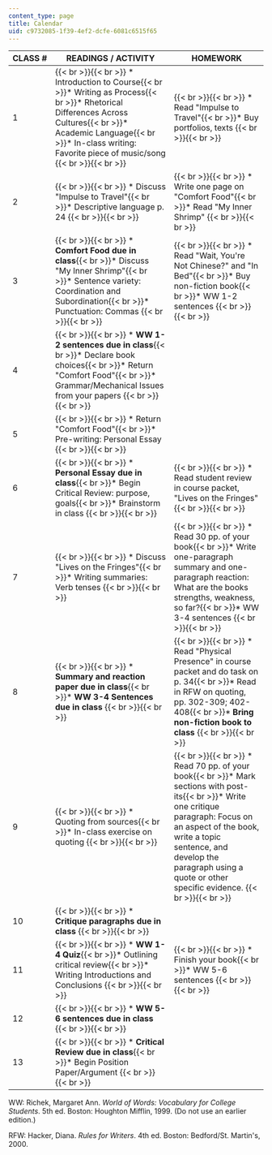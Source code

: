```yaml
---
content_type: page
title: Calendar
uid: c9732085-1f39-4ef2-dcfe-6081c6515f65
---
```


| CLASS # | READINGS / ACTIVITY | HOMEWORK |
| --- | --- | --- |
| 1 |  {{< br >}}{{< br >}} *   Introduction to Course{{< br >}}*   Writing as Process{{< br >}}*   Rhetorical Differences Across Cultures{{< br >}}*   Academic Language{{< br >}}*   In-class writing: Favorite piece of music/song {{< br >}}{{< br >}}  |  {{< br >}}{{< br >}} *   Read "Impulse to Travel"{{< br >}}*   Buy portfolios, texts {{< br >}}{{< br >}}  |
| 2 |  {{< br >}}{{< br >}} *   Discuss "Impulse to Travel"{{< br >}}*   Descriptive language p. 24 {{< br >}}{{< br >}}  |  {{< br >}}{{< br >}} *   Write one page on "Comfort Food"{{< br >}}*   Read "My Inner Shrimp" {{< br >}}{{< br >}}  |
| 3 |  {{< br >}}{{< br >}} *   **Comfort Food due in class**{{< br >}}*   Discuss "My Inner Shrimp"{{< br >}}*   Sentence variety: Coordination and Subordination{{< br >}}*   Punctuation: Commas {{< br >}}{{< br >}}  |  {{< br >}}{{< br >}} *   Read "Wait, You're Not Chinese?" and "In Bed"{{< br >}}*   Buy non-fiction book{{< br >}}*   WW 1-2 sentences {{< br >}}{{< br >}}  |
| 4 |  {{< br >}}{{< br >}} *   **WW 1-2 sentences due in class**{{< br >}}*   Declare book choices{{< br >}}*   Return "Comfort Food"{{< br >}}*   Grammar/Mechanical Issues from your papers {{< br >}}{{< br >}}  |  |
| 5 |  {{< br >}}{{< br >}} *   Return "Comfort Food"{{< br >}}*   Pre-writing: Personal Essay {{< br >}}{{< br >}}  |  |
| 6 |  {{< br >}}{{< br >}} *   **Personal Essay due in class**{{< br >}}*   Begin Critical Review: purpose, goals{{< br >}}*   Brainstorm in class {{< br >}}{{< br >}}  |  {{< br >}}{{< br >}} *   Read student review in course packet, "Lives on the Fringes" {{< br >}}{{< br >}}  |
| 7 |  {{< br >}}{{< br >}} *   Discuss "Lives on the Fringes"{{< br >}}*   Writing summaries: Verb tenses {{< br >}}{{< br >}}  |  {{< br >}}{{< br >}} *   Read 30 pp. of your book{{< br >}}*   Write one-paragraph summary and one-paragraph reaction: What are the books strengths, weakness, so far?{{< br >}}*   WW 3-4 sentences {{< br >}}{{< br >}}  |
| 8 |  {{< br >}}{{< br >}} *   **Summary and reaction paper due in class**{{< br >}}*   **WW 3-4 Sentences due in class** {{< br >}}{{< br >}}  |  {{< br >}}{{< br >}} *   Read "Physical Presence" in course packet and do task on p. 34{{< br >}}*   Read in RFW on quoting, pp. 302-309; 402-408{{< br >}}*   **Bring non-fiction book to class** {{< br >}}{{< br >}}  |
| 9 |  {{< br >}}{{< br >}} *   Quoting from sources{{< br >}}*   In-class exercise on quoting {{< br >}}{{< br >}}  |  {{< br >}}{{< br >}} *   Read 70 pp. of your book{{< br >}}*   Mark sections with post-its{{< br >}}*   Write one critique paragraph: Focus on an aspect of the book, write a topic sentence, and develop the paragraph using a quote or other specific evidence. {{< br >}}{{< br >}}  |
| 10 |  {{< br >}}{{< br >}} *   **Critique paragraphs due in class** {{< br >}}{{< br >}}  |  |
| 11 |  {{< br >}}{{< br >}} *   **WW 1-4 Quiz**{{< br >}}*   Outlining critical review{{< br >}}*   Writing Introductions and Conclusions {{< br >}}{{< br >}}  |  {{< br >}}{{< br >}} *   Finish your book{{< br >}}*   WW 5-6 sentences {{< br >}}{{< br >}}  |
| 12 |  {{< br >}}{{< br >}} *   **WW 5-6 sentences due in class** {{< br >}}{{< br >}}  |  |
| 13 |  {{< br >}}{{< br >}} *   **Critical Review due in class**{{< br >}}*   Begin Position Paper/Argument {{< br >}}{{< br >}}  |  

WW: Richek, Margaret Ann. _World of Words: Vocabulary for College Students_. 5th ed. Boston: Houghton Mifflin, 1999. (Do not use an earlier edition.)

RFW: Hacker, Diana. _Rules for Writers_. 4th ed. Boston: Bedford/St. Martin's, 2000.
